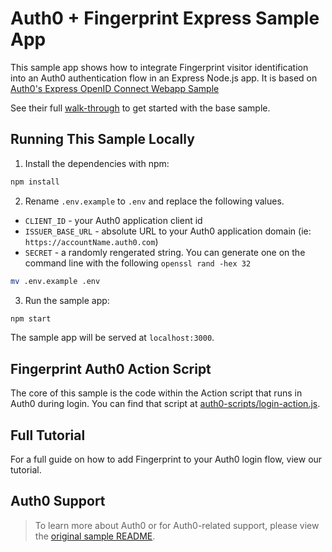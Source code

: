 # Auth0 + Fingerprint Express Sample App

This sample app shows how to integrate Fingerprint visitor identification into an Auth0 authentication flow in an Express Node.js app. It is based on [Auth0's Express OpenID Connect Webapp Sample](https://github.com/auth0-samples/auth0-express-webapp-sample/tree/master/01-Login)

See their full [walk-through](https://auth0.com/docs/quickstart/webapp/express) to get started with the base sample.

## Running This Sample Locally

1. Install the dependencies with npm:

```bash
npm install
```

2. Rename `.env.example` to `.env` and replace the following values.

- `CLIENT_ID` - your Auth0 application client id
- `ISSUER_BASE_URL` - absolute URL to your Auth0 application domain (ie: `https://accountName.auth0.com`)
- `SECRET` - a randomly rengerated string. You can generate one on the command line with the following `openssl rand -hex 32`

```bash
mv .env.example .env
```

3. Run the sample app:

```bash
npm start
```

The sample app will be served at `localhost:3000`.

## Fingerprint Auth0 Action Script

The core of this sample is the code within the Action script that runs in Auth0 during login. You can find that script at [auth0-scripts/login-action.js](https://github.com/KeshiaRose/auth0-express-fingerprint-sample/blob/master/02-Fingerprint/auth0-scripts/login-action.js).

## Full Tutorial

For a full guide on how to add Fingerprint to your Auth0 login flow, view our tutorial.

## Auth0 Support

> To learn more about Auth0 or for Auth0-related support, please view the [original sample README](https://github.com/auth0-samples/auth0-express-webapp-sample/tree/master/01-Login).
